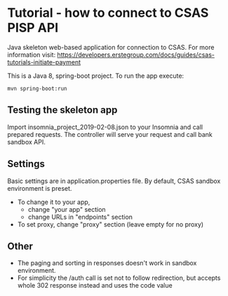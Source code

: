 Tutorial - how to connect to CSAS PISP API
=====================================
Java skeleton web-based application for connection to CSAS.
For more information visit: https://developers.erstegroup.com/docs/guides/csas-tutorials-initiate-payment

This is a Java 8, spring-boot project. To run the app execute:

`mvn spring-boot:run`

## Testing the skeleton app
Import insomnia_project_2019-02-08.json to your Insomnia and call prepared requests.
The controller will serve your request and call bank sandbox API.

## Settings 
Basic settings are in application.properties file. By default, CSAS sandbox environment is preset. 
- To change it to your app, 
    - change "your app" section
    - change URLs in "endpoints" section
- To set proxy, change "proxy" section (leave empty for no proxy)

## Other
- The paging and sorting in responses doesn't work in sandbox environment.
- For simplicity the /auth call is set not to follow redirection, but accepts 
whole 302 response instead and uses the code value
